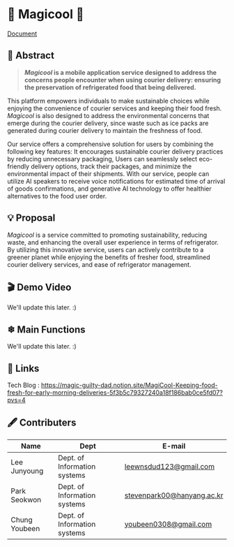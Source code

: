# 🧊 Magicool 🥗
<!-- maybe an logo image here -->
[Document](https://github.com/magiCoolSE/magiCool_Documents/blob/main/1201.pdf)

## 📌 Abstract
> ***Magicool* is a mobile application service designed to address the concerns people encounter when using courier delivery: ensuring the preservation of refrigerated food that being delivered.**
> 
 This platform empowers individuals to make sustainable choices while enjoying the convenience of courier services and keeping their food fresh. *Magicool* is also designed to address the environmental concerns that emerge during the courier delivery, since waste such as ice packs are generated during courier delivery to maintain the freshness of food.

 
 Our service offers a comprehensive solution for users by combining the following key features:
 It encourages sustainable courier delivery practices by reducing unnecessary packaging,  Users can seamlessly select eco-friendly delivery options, track their packages, and minimize the environmental impact of their shipments. With our service, people can utilize AI speakers to receive voice notifications for estimated time of arrival of goods confirmations, and generative AI technology to offer healthier alternatives to the food user order. 

## 💡 Proposal
 *Magicool*  is a service committed to promoting sustainability, reducing waste, and enhancing the overall user experience in terms of refrigerator. By utilizing this innovative service, users can actively contribute to a greener planet while enjoying the benefits of fresher food, streamlined courier delivery services, and ease of refrigerator management.

## 🎬 Demo Video
We'll update this later. :)

## ❄ Main Functions
We'll update this later. :)

## 🔗 Links
Tech Blog : https://magic-guilty-dad.notion.site/MagiCool-Keeping-food-fresh-for-early-morning-deliveries-5f3b5c79327240a18f186bab0ce5fd07?pvs=4


## 🖋 Contributers

|Name|Dept|E-mail|
|----------|----------|------------|
|Lee Junyoung|Dept. of Information systems|leewnsdud123@gmail.com|
|Park Seokwon|Dept. of Information systems|stevenpark00@hanyang.ac.kr|
|Chung Youbeen|Dept. of Information systems|youbeen0308@gmail.com|

<!--
**Refrrange/Refrrange** is a ✨ _special_ ✨ repository because its `README.md` (this file) appears on your GitHub profile.

Here are some ideas to get you started:

- 🔭 I’m currently working on ...
- 🌱 I’m currently learning ...
- 👯 I’m looking to collaborate on ...
- 🤔 I’m looking for help with ...
- 💬 Ask me about ...
- 📫 How to reach me: ...
- 😄 Pronouns: ...
- ⚡ Fun fact: ...
-->
